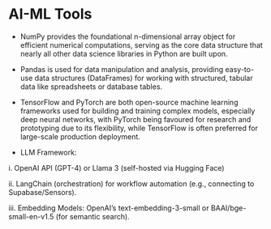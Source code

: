 
# AI-ML Tools

- NumPy provides the foundational n-dimensional array object for efficient numerical computations, serving as the core data structure that nearly all other data science libraries in Python are built upon. 

- Pandas is used for data manipulation and analysis, providing easy-to-use data structures (DataFrames) for working with structured, tabular data like spreadsheets or database tables. 

- TensorFlow and PyTorch are both open-source machine learning frameworks used for building and training complex models, especially deep neural networks, with PyTorch being favoured for research and prototyping due to its flexibility, while TensorFlow is often preferred for large-scale production deployment.
- LLM Framework:

i. OpenAI API (GPT-4) or Llama 3 (self-hosted via Hugging Face)

ii. LangChain (orchestration) for workflow automation (e.g., connecting to Supabase/Sensors).

iii. Embedding Models: OpenAI’s text-embedding-3-small or BAAI/bge-small-en-v1.5 (for semantic search).


